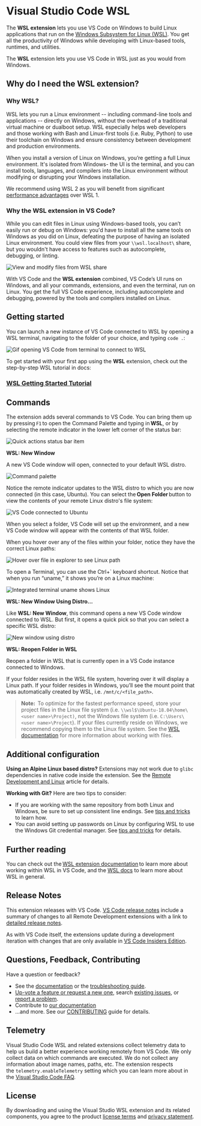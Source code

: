 # Visual Studio Code WSL

The **WSL extension** lets you use VS Code on Windows to build Linux applications that run on the [Windows Subsystem for Linux (WSL)](https://docs.microsoft.com/en-us/windows/wsl). You get all the productivity of Windows while developing with Linux-based tools, runtimes, and utilities.

The **WSL** extension lets you use VS Code in WSL just as you would from Windows.

## Why do I need the **WSL** extension?

### Why WSL? 

WSL lets you run a Linux environment -- including command-line tools and applications -- directly on Windows, without the overhead of a traditional virtual machine or dualboot setup. WSL especially helps web developers and those working with Bash and Linux-first tools (i.e. Ruby, Python) to use their toolchain on Windows and ensure consistency between development and production environments.

When you install a version of Linux on Windows, you’re getting a full Linux environment. It's isolated from Windows- the UI is the terminal, and you can install tools, languages, and compilers into the Linux environment without modifying or disrupting your Windows installation.

We recommend using WSL 2 as you will benefit from significant [performance advantages](https://docs.microsoft.com/en-us/windows/wsl/compare-versions) over WSL 1. 

### Why the WSL extension in VS Code?

While you can edit files in Linux using Windows-based tools, you can’t easily run or debug on Windows: you'd have to install all the same tools on Windows as you did on Linux, defeating the purpose of having an isolated Linux environment. You could view files from your `\\wsl.localhost\` share, but you wouldn't have access to features such as autocomplete, debugging, or linting.

![View and modify files from WSL share](https://microsoft.github.io/vscode-remote-release/images/remote-wsl-share-path.PNG)

With VS Code and the **WSL extension** combined, VS Code’s UI runs on Windows, and all your commands, extensions, and even the terminal, run on Linux. You get the full VS Code experience, including autocomplete and debugging, powered by the tools and compilers installed on Linux. 

## Getting started

You can launch a new instance of VS Code connected to WSL by opening a WSL terminal, navigating to the folder of your choice, and typing `code .`:

![Gif opening VS Code from terminal to connect to WSL](https://microsoft.github.io/vscode-remote-release/images/remote-wsl-open-code.gif)

To get started with your first app using the **WSL** extension, check out the step-by-step WSL tutorial in docs:

### [WSL Getting Started Tutorial](https://code.visualstudio.com/docs/remote/wsl-tutorial)

## Commands

The extension adds several commands to VS Code. You can bring them up by pressing `F1` to open the Command Palette and typing in **WSL**, or by selecting the remote indicator in the lower left corner of the status bar: 

![Quick actions status bar item](https://microsoft.github.io/vscode-remote-release/images/remote-dev-status-bar.png)

**WSL: New Window**

A new VS Code window will open, connected to your default WSL distro. 

![Command palette](https://microsoft.github.io/vscode-remote-release/images/remote-wsl-command-palette-update.png)

Notice the remote indicator updates to the WSL distro to which you are now connected (in this case, Ubuntu). You can select the **Open Folder** button to view the contents of your remote Linux distro's file system: 

![VS Code connected to Ubuntu](https://microsoft.github.io/vscode-remote-release/images/remote-wsl-new-window.png)

When you select a folder, VS Code will set up the environment, and a new VS Code window will appear with the contents of that WSL folder. 

When you hover over any of the files within your folder, notice they have the correct Linux paths: 

![Hover over file in explorer to see Linux path](https://microsoft.github.io/vscode-remote-release/images/remote-wsl-path.PNG)

To open a Terminal, you can use the Ctrl+` keyboard shortcut. Notice that when you run “uname,” it shows you’re on a Linux machine: 

![Integrated terminal uname shows Linux](https://microsoft.github.io/vscode-remote-release/images/remote-wsl-command-uname.png)

**WSL: New Window Using Distro...**

Like **WSL: New Window**, this command opens a new VS Code window connected to WSL. But first, it opens a quick pick so that you can select a specific WSL distro:

![New window using distro](https://microsoft.github.io/vscode-remote-release/images/remote-wsl-new-window-using-distro.png)

**WSL: Reopen Folder in WSL**

Reopen a folder in WSL that is currently open in a VS Code instance connected to Windows.  

If your folder resides in the WSL file system, hovering over it will display a Linux path. If your folder resides in Windows, you’ll see the mount point that was automatically created by WSL, i.e. `/mnt/c/<file_path>`.

> **Note:**  To optimize for the fastest performance speed, store your project files in the Linux file system (i.e. `\\wsl$\Ubuntu-18.04\home\<user name>\Project)`, not the Windows file system (i.e. `C:\Users\<user name>\Project`). If your files currently reside on Windows, we recommend copying them to the Linux file system. See the [WSL documentation](https://docs.microsoft.com/en-us/windows/wsl/faq) for more information about working with files. 

## Additional configuration

**Using an Alpine Linux based distro?** Extensions may not work due to `glibc` dependencies in native code inside the extension. See the [Remote Development and Linux](https://aka.ms/vscode-remote/linux) article for details.

**Working with Git?** Here are two tips to consider:

- If you are working with the same repository from both Linux and Windows, be sure to set up consistent line endings. See [tips and tricks](https://aka.ms/vscode-remote/wsl/troubleshooting/crlf) to learn how.
- You can avoid setting up passwords on Linux by configuring WSL to use the Windows Git credential manager. See [tips and tricks](https://aka.ms/vscode-remote/wsl/troubleshooting/cred-manager) for details.

## Further reading

You can check out the [WSL extension documentation](https://aka.ms/vscode-remote/wsl) to learn more about working within WSL in VS Code, and the [WSL docs](https://docs.microsoft.com/en-us/windows/wsl/) to learn more about WSL in general.

## Release Notes

This extension releases with VS Code. [VS Code release notes](https://code.visualstudio.com/updates/) include a summary of changes to all Remote Development extensions with a link to [detailed release notes](https://github.com/microsoft/vscode-docs/tree/main/remote-release-notes).

As with VS Code itself, the extensions update during a development iteration with changes that are only available in [VS Code Insiders Edition](https://code.visualstudio.com/insiders/).

## Questions, Feedback, Contributing

Have a question or feedback?

- See the [documentation](https://aka.ms/vscode-remote) or the [troubleshooting guide](https://aka.ms/vscode-remote/troubleshooting).
- [Up-vote a feature or request a new one](https://aka.ms/vscode-remote/feature-requests), search [existing issues](https://aka.ms/vscode-remote/issues), or [report a problem](https://aka.ms/vscode-remote/issues/new).
- Contribute to [our documentation](https://github.com/Microsoft/vscode-docs)
- ...and more. See our [CONTRIBUTING](https://aka.ms/vscode-remote/contributing) guide for details.

## Telemetry

Visual Studio Code WSL and related extensions collect telemetry data to help us build a better experience working remotely from VS Code. We only collect data on which commands are executed. We do not collect any information about image names, paths, etc. The extension respects the `telemetry.enableTelemetry` setting which you can learn more about in the [Visual Studio Code FAQ](https://aka.ms/vscode-remote/telemetry).

## License

By downloading and using the Visual Studio WSL extension and its related components, you agree to the product [license terms](https://go.microsoft.com/fwlink/?linkid=2077057) and [privacy statement](https://www.microsoft.com/en-us/privacystatement/EnterpriseDev/default.aspx).
